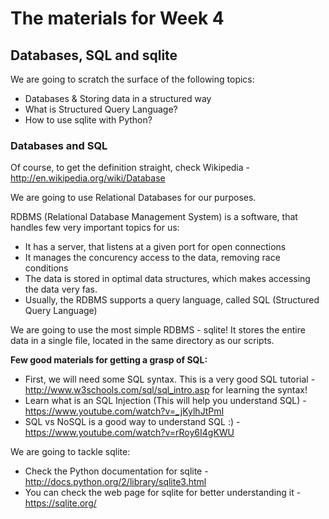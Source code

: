 # The materials for Week 4

## Databases, SQL and sqlite

We are going to scratch the surface of the following topics:

* Databases & Storing data in a structured way
* What is Structured Query Language?
* How to use sqlite with Python?

### Databases and SQL

Of course, to get the definition straight, check Wikipedia - http://en.wikipedia.org/wiki/Database

We are going to use Relational Databases for our purposes.

RDBMS (Relational Database Management System) is a software, that handles few very important topics for us:

* It has a server, that listens at a given port for open connections
* It manages the concurency access to the data, removing race conditions
* The data is stored in optimal data structures, which makes accessing the data very fas.
* Usually, the RDBMS supports a query language, called SQL (Structured Query Language)

We are going to use the most simple RDBMS - sqlite! It stores the entire data in a single file, located in the same directory as our scripts.

__Few good materials for getting a grasp of SQL:__

* First, we will need some SQL syntax. This is a very good SQL tutorial - http://www.w3schools.com/sql/sql_intro.asp for learning the syntax!
* Learn what is an SQL Injection (This will help you understand SQL) - https://www.youtube.com/watch?v=_jKylhJtPmI
* SQL vs NoSQL is a good way to understand SQL :) - https://www.youtube.com/watch?v=rRoy6I4gKWU


We are going to tackle sqlite:

* Check the Python documentation for sqlite - http://docs.python.org/2/library/sqlite3.html
* You can check the web page for sqlite for better understanding it - https://sqlite.org/
